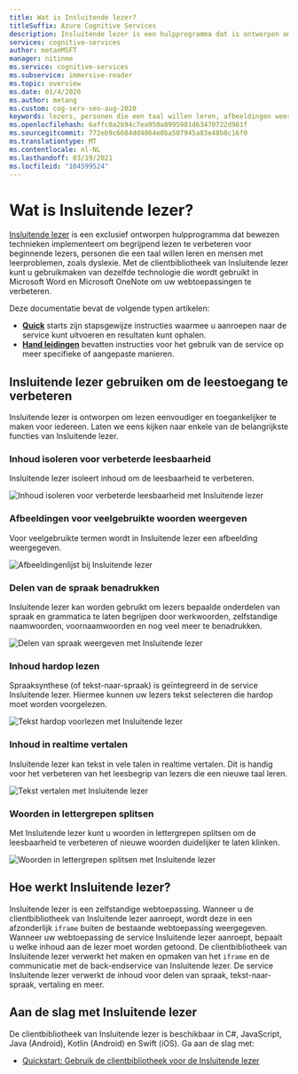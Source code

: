 ```yaml
---
title: Wat is Insluitende lezer?
titleSuffix: Azure Cognitive Services
description: Insluitende lezer is een hulpprogramma dat is ontworpen om gebruikers met leerproblemen te helpen of om nieuwe lezers en personen die een taal willen leren, taalbegrip bij te brengen.
services: cognitive-services
author: metanMSFT
manager: nitinme
ms.service: cognitive-services
ms.subservice: immersive-reader
ms.topic: overview
ms.date: 01/4/2020
ms.author: metang
ms.custom: cog-serv-seo-aug-2020
keywords: lezers, personen die een taal willen leren, afbeeldingen weergeven, lezen verbeteren, inhoud lezen, vertalen
ms.openlocfilehash: 6affc0a2b94c7ea950a8995981d63470722d981f
ms.sourcegitcommit: 772eb9c6684dd4864e0ba507945a83e48b8c16f0
ms.translationtype: MT
ms.contentlocale: nl-NL
ms.lasthandoff: 03/19/2021
ms.locfileid: "104599524"
---
```

# <a name="what-is-immersive-reader"></a>Wat is Insluitende lezer?

[Insluitende lezer](https://www.onenote.com/learningtools) is een exclusief ontworpen hulpprogramma dat bewezen technieken implementeert om begrijpend lezen te verbeteren voor beginnende lezers, personen die een taal willen leren en mensen met leerproblemen, zoals dyslexie. Met de clientbibliotheek van Insluitende lezer kunt u gebruikmaken van dezelfde technologie die wordt gebruikt in Microsoft Word en Microsoft OneNote om uw webtoepassingen te verbeteren. 

Deze documentatie bevat de volgende typen artikelen:  

* **[Quick](quickstarts/client-libraries.md)** starts zijn stapsgewijze instructies waarmee u aanroepen naar de service kunt uitvoeren en resultaten kunt ophalen.
* **[Hand leidingen](how-to-create-immersive-reader.md)** bevatten instructies voor het gebruik van de service op meer specifieke of aangepaste manieren.  

## <a name="use-immersive-reader-to-improve-reading-accessibility"></a>Insluitende lezer gebruiken om de leestoegang te verbeteren 

Insluitende lezer is ontworpen om lezen eenvoudiger en toegankelijker te maken voor iedereen. Laten we eens kijken naar enkele van de belangrijkste functies van Insluitende lezer.

### <a name="isolate-content-for-improved-readability"></a>Inhoud isoleren voor verbeterde leesbaarheid

Insluitende lezer isoleert inhoud om de leesbaarheid te verbeteren. 

  ![Inhoud isoleren voor verbeterde leesbaarheid met Insluitende lezer](./media/immersive-reader.png)

### <a name="display-pictures-for-common-words"></a>Afbeeldingen voor veelgebruikte woorden weergeven

Voor veelgebruikte termen wordt in Insluitende lezer een afbeelding weergegeven.

  ![Afbeeldingenlijst bij Insluitende lezer](./media/picture-dictionary.png)

### <a name="highlight-parts-of-speech"></a>Delen van de spraak benadrukken

Insluitende lezer kan worden gebruikt om lezers bepaalde onderdelen van spraak en grammatica te laten begrijpen door werkwoorden, zelfstandige naamwoorden, voornaamwoorden en nog veel meer te benadrukken.

  ![Delen van spraak weergeven met Insluitende lezer](./media/parts-of-speech.png)

### <a name="read-content-aloud"></a>Inhoud hardop lezen

Spraaksynthese (of tekst-naar-spraak) is geïntegreerd in de service Insluitende lezer. Hiermee kunnen uw lezers tekst selecteren die hardop moet worden voorgelezen. 

  ![Tekst hardop voorlezen met Insluitende lezer](./media/read-aloud.png)

### <a name="translate-content-in-real-time"></a>Inhoud in realtime vertalen

Insluitende lezer kan tekst in vele talen in realtime vertalen. Dit is handig voor het verbeteren van het leesbegrip van lezers die een nieuwe taal leren.

  ![Tekst vertalen met Insluitende lezer](./media/translation.png)

### <a name="split-words-into-syllables"></a>Woorden in lettergrepen splitsen

Met Insluitende lezer kunt u woorden in lettergrepen splitsen om de leesbaarheid te verbeteren of nieuwe woorden duidelijker te laten klinken.

  ![Woorden in lettergrepen splitsen met Insluitende lezer](./media/syllabification.png)

## <a name="how-does-immersive-reader-work"></a>Hoe werkt Insluitende lezer?

Insluitende lezer is een zelfstandige webtoepassing. Wanneer u de clientbibliotheek van Insluitende lezer aanroept, wordt deze in een afzonderlijk `iframe` buiten de bestaande webtoepassing weergegeven. Wanneer uw webtoepassing de service Insluitende lezer aanroept, bepaalt u welke inhoud aan de lezer moet worden getoond. De clientbibliotheek van Insluitende lezer verwerkt het maken en opmaken van het `iframe` en de communicatie met de back-endservice van Insluitende lezer. De service Insluitende lezer verwerkt de inhoud voor delen van spraak, tekst-naar-spraak, vertaling en meer.

## <a name="get-started-with-immersive-reader"></a>Aan de slag met Insluitende lezer

De clientbibliotheek van Insluitende lezer is beschikbaar in C#, JavaScript, Java (Android), Kotlin (Android) en Swift (iOS). Ga aan de slag met:

* [Quickstart: Gebruik de clientbibliotheek voor de Insluitende lezer](quickstarts/client-libraries.md)
